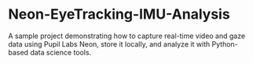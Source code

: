 # Neon-EyeTracking-IMU-Analysis
A sample project demonstrating how to capture real-time video and gaze data using Pupil Labs Neon, store it locally, and analyze it with Python-based data science tools.

